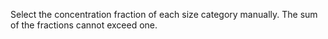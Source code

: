 Select the concentration fraction of each size category manually. 
The sum of the fractions cannot exceed one.

